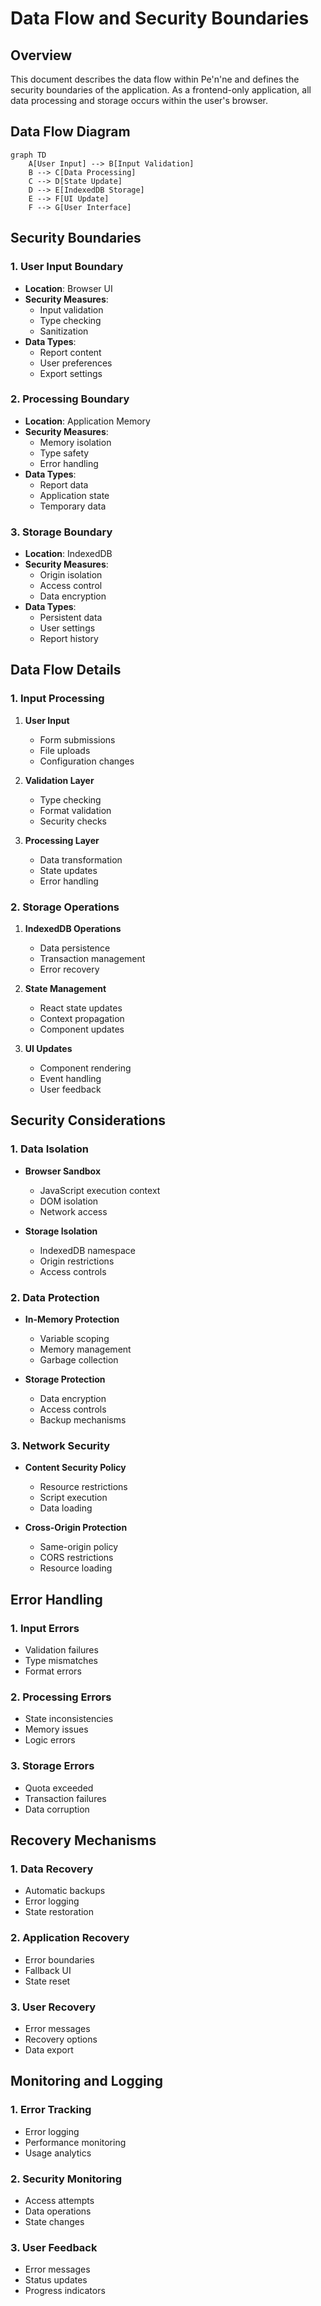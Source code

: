 # Data Flow and Security Boundaries

## Overview

This document describes the data flow within Pe'n'ne and defines the security boundaries of the application. As a frontend-only application, all data processing and storage occurs within the user's browser.

## Data Flow Diagram

```mermaid
graph TD
    A[User Input] --> B[Input Validation]
    B --> C[Data Processing]
    C --> D[State Update]
    D --> E[IndexedDB Storage]
    E --> F[UI Update]
    F --> G[User Interface]
```

## Security Boundaries

### 1. User Input Boundary

- **Location**: Browser UI
- **Security Measures**:
  - Input validation
  - Type checking
  - Sanitization
- **Data Types**:
  - Report content
  - User preferences
  - Export settings

### 2. Processing Boundary

- **Location**: Application Memory
- **Security Measures**:
  - Memory isolation
  - Type safety
  - Error handling
- **Data Types**:
  - Report data
  - Application state
  - Temporary data

### 3. Storage Boundary

- **Location**: IndexedDB
- **Security Measures**:
  - Origin isolation
  - Access control
  - Data encryption
- **Data Types**:
  - Persistent data
  - User settings
  - Report history

## Data Flow Details

### 1. Input Processing

1. **User Input**
   - Form submissions
   - File uploads
   - Configuration changes

2. **Validation Layer**
   - Type checking
   - Format validation
   - Security checks

3. **Processing Layer**
   - Data transformation
   - State updates
   - Error handling

### 2. Storage Operations

1. **IndexedDB Operations**
   - Data persistence
   - Transaction management
   - Error recovery

2. **State Management**
   - React state updates
   - Context propagation
   - Component updates

3. **UI Updates**
   - Component rendering
   - Event handling
   - User feedback

## Security Considerations

### 1. Data Isolation

- **Browser Sandbox**
  - JavaScript execution context
  - DOM isolation
  - Network access

- **Storage Isolation**
  - IndexedDB namespace
  - Origin restrictions
  - Access controls

### 2. Data Protection

- **In-Memory Protection**
  - Variable scoping
  - Memory management
  - Garbage collection

- **Storage Protection**
  - Data encryption
  - Access controls
  - Backup mechanisms

### 3. Network Security

- **Content Security Policy**
  - Resource restrictions
  - Script execution
  - Data loading

- **Cross-Origin Protection**
  - Same-origin policy
  - CORS restrictions
  - Resource loading

## Error Handling

### 1. Input Errors

- Validation failures
- Type mismatches
- Format errors

### 2. Processing Errors

- State inconsistencies
- Memory issues
- Logic errors

### 3. Storage Errors

- Quota exceeded
- Transaction failures
- Data corruption

## Recovery Mechanisms

### 1. Data Recovery

- Automatic backups
- Error logging
- State restoration

### 2. Application Recovery

- Error boundaries
- Fallback UI
- State reset

### 3. User Recovery

- Error messages
- Recovery options
- Data export

## Monitoring and Logging

### 1. Error Tracking

- Error logging
- Performance monitoring
- Usage analytics

### 2. Security Monitoring

- Access attempts
- Data operations
- State changes

### 3. User Feedback

- Error messages
- Status updates
- Progress indicators 